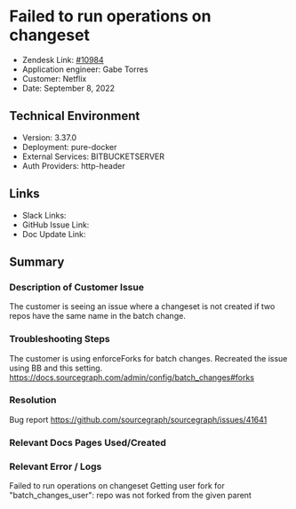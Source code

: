
# Failed to run operations on changeset <!-- Ticket Title  Hint: include keywords to make it searchable -->

- Zendesk Link: [#10984](https://sourcegraph.zendesk.com/agent/tickets/10984)
- Application engineer: Gabe Torres
- Customer: Netflix <!-- Redact if this contains personally identifying information -->
- Date: September 8, 2022

<!-- Data populated from integration, speak to Ben Gordon or Michael Bali if not working -->
<!-- During Internal team trial, fill missing data manually (we are waiting for all data to sync) -->

## Technical Environment
- Version: 3.37.0​
- Deployment: pure-docker
- External Services: BITBUCKETSERVER
- Auth Providers: http-header


## Links
<!-- Data for application engineer manual entry -->
- Slack Links:
- GitHub Issue Link:
- Doc Update Link:

## Summary
### Description of Customer Issue
The customer is seeing an issue where a changeset is not created if two repos have the same name in the batch change.

### Troubleshooting Steps
The customer is using enforceForks for batch changes. Recreated the issue using BB and this setting.
https://docs.sourcegraph.com/admin/config/batch_changes#forks

### Resolution
Bug report https://github.com/sourcegraph/sourcegraph/issues/41641

### Relevant Docs Pages Used/Created

### Relevant Error / Logs
<!-- Please redact keys, tokens, and personal identifying information -->
Failed to run operations on changeset
Getting user fork for "batch_changes_user": repo was not forked from the given parent


<!-- Once complete, upload a copy to https://github.com/sourcegraph/support-tools-internal/tree/main/resolved-tickets as a .md file -->
<!-- Name the file 10984.md -->
